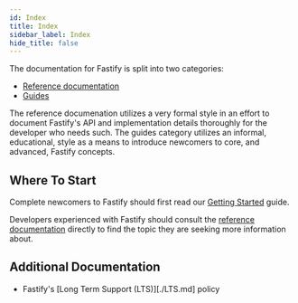 ```yaml
---
id: Index
title: Index
sidebar_label: Index
hide_title: false
---
```


The documentation for Fastify is split into two categories:

+ [Reference documentation][Reference]
+ [Guides][Guides]

The reference documenation utilizes a very formal style in an effort to document
Fastify's API and implementation details thoroughly for the developer who
needs such. The guides category utilizes an informal, educational, style as
a means to introduce newcomers to core, and advanced, Fastify concepts.

[Reference]: ./Reference/index.md
[Guides]: ./Guides/index.md

## Where To Start

Complete newcomers to Fastify should first read our [Getting Started][gs]
guide.

Developers experienced with Fastify should consult the
[reference documentation][Reference] directly to find the topic they are
seeking more information about.

[gs]: ./Guides/Getting-Started.md

## Additional Documentation

+ Fastify's [Long Term Support (LTS)][./LTS.md] policy
